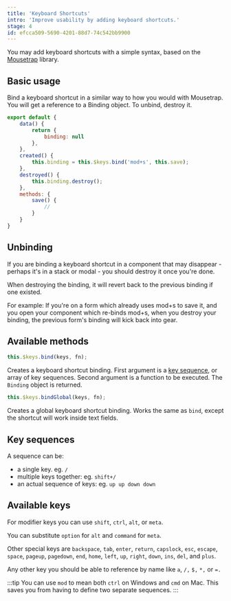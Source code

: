 ```yaml
---
title: 'Keyboard Shortcuts'
intro: 'Improve usability by adding keyboard shortcuts.'
stage: 4
id: efcca509-5690-4201-88d7-74c542bb9900
---
```

You may add keyboard shortcuts with a simple syntax, based on the [Mousetrap](https://craig.is/killing/mice) library.

## Basic usage

Bind a keyboard shortcut in a similar way to how you would with Mousetrap. You will get a reference to a Binding object. To unbind, destroy it.

``` js
export default {
    data() {
        return {
            binding: null
        },
    },
    created() {
        this.binding = this.$keys.bind('mod+s', this.save);
    },
    destroyed() {
        this.binding.destroy();
    },
    methods: {
        save() {
            //
        }
    }
}
```

## Unbinding

If you are binding a keyboard shortcut in a component that may disappear - perhaps it's in a stack or modal - you should destroy it once you're done.

When destroying the binding, it will revert back to the previous binding if one existed.

For example: If you're on a form which already uses mod+s to save it, and you open your component which re-binds mod+s, when you destroy your binding, the previous form's binding will kick back into gear.

## Available methods

``` js
this.$keys.bind(keys, fn);
```

Creates a keyboard shortcut binding.
First argument is a [key sequence](#key-sequences), or array of key sequences. Second argument is a function to be executed.
The `Binding` object is returned.

``` js
this.$keys.bindGlobal(keys, fn);
```

Creates a global keyboard shortcut binding.
Works the same as `bind`, except the shortcut will work inside text fields.

## Key sequences

A sequence can be:

- a single key. eg. `/`
- multiple keys together: eg. `shift+/`
- an actual sequence of keys: eg. `up up down down`

## Available keys

For modifier keys you can use `shift`, `ctrl`, `alt`, or `meta`.

You can substitute `option` for `alt` and `command` for `meta`.

Other special keys are `backspace`, `tab`, `enter`, `return`, `capslock`, `esc`, `escape`, `space`, `pageup`, `pagedown`, `end`, `home`, `left`, `up`, `right`, `down`, `ins`, `del`, and `plus`.

Any other key you should be able to reference by name like `a`, `/,` `$,` `*,` or `=.`

:::tip
You can use `mod` to mean both `ctrl` on Windows and `cmd` on Mac. This saves you from having to define two separate sequences.
:::
